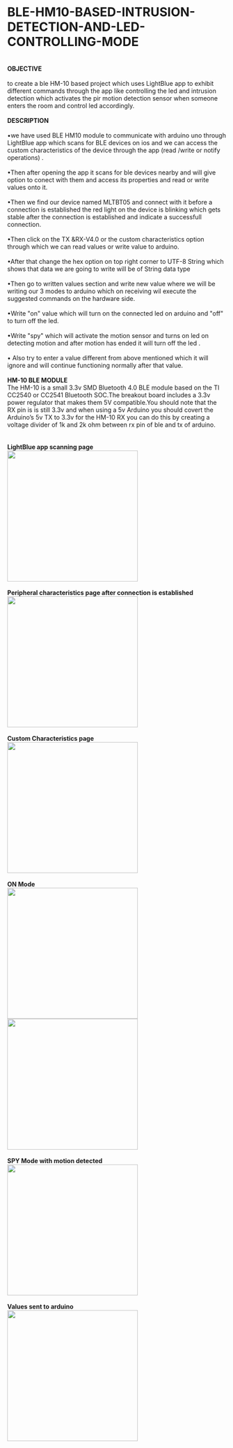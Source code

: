 # BLE-HM10-BASED-INTRUSION-DETECTION-AND-LED-CONTROLLING-MODE
<br><b> OBJECTIVE</b></br>
<br>to create a ble HM-10 based project which uses LightBlue app to exhibit different commands through the app like controlling the led and intrusion detection which activates the pir motion detection sensor when someone enters the room and control led accordingly.</br>
<br><b>DESCRIPTION</b></br>
<br>•we have used BLE HM10 module to communicate with arduino uno through LightBlue app which scans for BLE devices on ios and we can access the custom characteristics of the device through the app (read /write or notify operations) .</br>
<br>•Then after opening the app it scans for ble devices nearby and will give option to conect with them and access its properties and read or write values onto it.</br>
<br>•Then we find our device named MLTBT05 and connect with it before a connection is established the red light on the device is blinking which gets stable after the connection is established and indicate a successfull connection.</br>
<br>•Then click on the TX &RX-V4.0 or the custom characteristics option through which we can read values or write value to arduino.</br>
<br>•After that change the hex option on top right corner to UTF-8 String which shows that data we are going to write will be of String data type</br>
<br>•Then go to written values section and write new value where we will be writing our 3 modes to arduino which on receiving wil execute the suggested commands on the hardware side.</br>
<br>•Write "on" value which will turn on the connected led on arduino and "off" to turn off the led.</br>
<br>•Write "spy" which will activate the motion sensor and turns on led on detecting motion and after motion has ended it will turn  off the led .</br>
<br>• Also try to enter a value different from above mentioned which it will ignore and will continue functioning normally after that value.</br>
<br><b>HM-10 BLE MODULE</b>
<br>The HM-10 is a small 3.3v SMD Bluetooth 4.0 BLE module based on the TI CC2540 or CC2541 Bluetooth SOC.The breakout board includes a 3.3v power regulator that makes them 5V compatible.You should note that the RX pin is is still 3.3v and when using a 5v Arduino you should covert the Arduino’s 5v TX to 3.3v for the HM-10 RX you can do this by creating a voltage divider of 1k and 2k ohm between rx pin of ble and tx of arduino.</br>
<br><br><b>LightBlue app scanning page</b><br>
<img src="https://user-images.githubusercontent.com/23056679/77564602-ff205b00-6ee8-11ea-8103-479e95411a91.PNG" width="300">
<br><br><b>Peripheral characteristics page after connection is established</b><br>
<img src="https://user-images.githubusercontent.com/23056679/77643039-ad2d1300-6f84-11ea-852f-3f1b3db56756.PNG" width="300">
<br><br><b>Custom Characteristics page</b><br>
<img src="https://user-images.githubusercontent.com/23056679/77643495-773c5e80-6f85-11ea-80f4-47773de5076e.PNG" width="300">
<br><br><b>ON Mode</b><br>
<img src="https://user-images.githubusercontent.com/23056679/77644300-cc2ca480-6f86-11ea-8438-37f61dee7dee.jpg" width="300">   <img src="https://user-images.githubusercontent.com/23056679/77644334-d9499380-6f86-11ea-982b-fbd7ab9ea5f1.jpg" width="300">
<br><br><b>SPY Mode with motion detected</b><br>
<img src="" width="300">
<br><br><b>Values sent to arduino</b><br>
<img src="" width="300">
